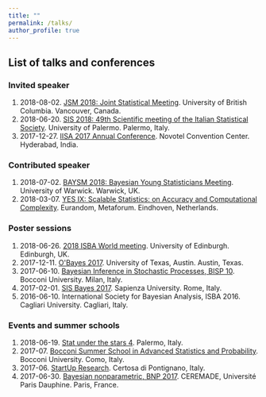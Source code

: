```yaml
---
title: ""
permalink: /talks/
author_profile: true
---
```


## List of talks and conferences

### Invited speaker
1. 2018-08-02. [JSM 2018: Joint Statistical Meeting](http://ww2.amstat.org/meetings/jsm/2018/). University of British Columbia. Vancouver, Canada.
1. 2018-06-20. [SIS 2018: 49th Scientific meeting of the Italian Statistical Society](http://meetings3.sis-statistica.org/index.php/sis2018/sis2018). University of Palermo. Palermo, Italy.
1. 2017-12-27. [IISA 2017 Annual Conference](https://www.intindstat.org/iisaconference2017/). Novotel Convention Center. Hyderabad, India.

### Contributed speaker
1. 2018-07-02. [BAYSM 2018: Bayesian Young Statisticians Meeting](https://warwick.ac.uk/fac/sci/statistics/staff/academic-research/wade/2018baysmconference). University of Warwick. Warwick, UK.
1. 2018-03-07. [YES IX: Scalable Statistics: on Accuracy and Computational Complexity](https://www.eurandom.tue.nl/event/yes-ix-scalable-statistics-on-accuracy-and-computational-complexity/). Eurandom, Metaforum. Eindhoven, Netherlands.

### Poster sessions
1. 2018-06-26. [2018 ISBA World meeting](https://bayesian.org/isba2018/). University of Edinburgh. Edinburgh, UK.
1. 2017-12-11. [O'Bayes 2017](https://sites.google.com/site/obayes2017/). University of Texas, Austin. Austin, Texas.
1. 2017-06-10. [Bayesian Inference in Stochastic Processes, BISP 10](https://www.unibocconi.eu/wps/wcm/connect/Site/BISP10/Home). Bocconi University. Milan, Italy.
1. 2017-02-01. [SIS Bayes 2017](http://stat-events.wixsite.com/sisbayes2017). Sapienza University. Rome, Italy.
1. 2016-06-10. International Society for Bayesian Analysis, ISBA 2016. Cagliari University. Cagliari, Italy.

### Events and summer schools
1. 2018-06-19. [Stat under the stars 4](http://www.unipa.it/dipartimenti/seas/sus4/). Palermo, Italy.
1. 2017-07. [Bocconi Summer School in Advanced Statistics and Probability](http://spas.lakecomoschool.org). Bocconi University. Como, Italy.
1. 2017-06. [StartUp Research](http://www.congressi.unisi.it/startupresearch/). Certosa di Pontignano, Italy.
1. 2017-06-30. [Bayesian nonparametric, BNP 2017](https://www.ceremade.dauphine.fr/~salomond/BNP11/). CEREMADE, Université Paris Dauphine. Paris, France.

